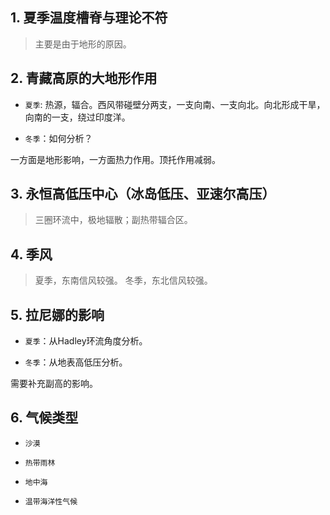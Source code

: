 ## 1. 夏季温度槽脊与理论不符

> 主要是由于地形的原因。


## 2. 青藏高原的大地形作用

- `夏季`: 热源，辐合。西风带碰壁分两支，一支向南、一支向北。向北形成干旱，向南的一支，绕过印度洋。

- `冬季`：如何分析？

一方面是地形影响，一方面热力作用。顶托作用减弱。


## 3. 永恒高低压中心（冰岛低压、亚速尔高压）

> 三圈环流中，极地辐散；副热带辐合区。

## 4. 季风

> 夏季，东南信风较强。
> 冬季，东北信风较强。

## 5. 拉尼娜的影响

- `夏季`：从Hadley环流角度分析。

- `冬季`：从地表高低压分析。

需要补充副高的影响。




## 6. 气候类型

- `沙漠`

- `热带雨林`

- `地中海`

- `温带海洋性气候`

